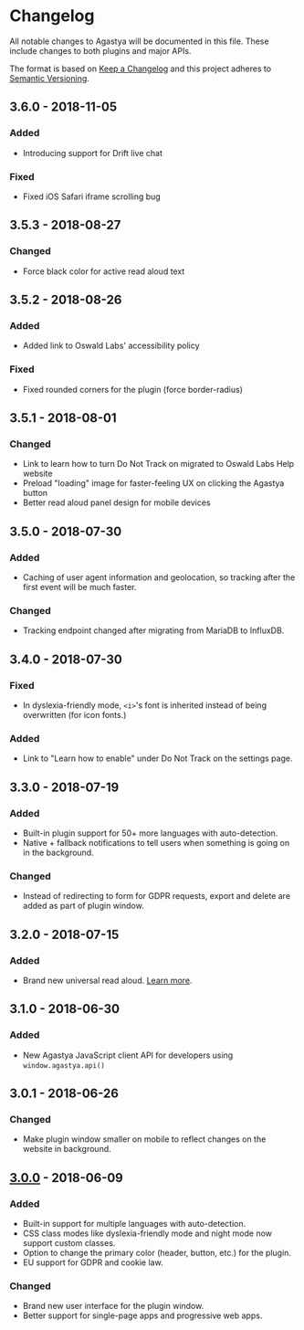 # Changelog
All notable changes to Agastya will be documented in this file. These include changes to both plugins and major APIs.

The format is based on [Keep a Changelog](http://keepachangelog.com/en/1.0.0/)
and this project adheres to [Semantic Versioning](http://semver.org/spec/v2.0.0.html).

## 3.6.0 - 2018-11-05
### Added
- Introducing support for Drift live chat
### Fixed
- Fixed iOS Safari iframe scrolling bug

## 3.5.3 - 2018-08-27
### Changed
- Force black color for active read aloud text

## 3.5.2 - 2018-08-26
### Added
- Added link to Oswald Labs' accessibility policy
### Fixed
- Fixed rounded corners for the plugin (force border-radius)

## 3.5.1 - 2018-08-01
### Changed
- Link to learn how to turn Do Not Track on migrated to Oswald Labs Help website
- Preload "loading" image for faster-feeling UX on clicking the Agastya button
- Better read aloud panel design for mobile devices

## 3.5.0 - 2018-07-30
### Added
- Caching of user agent information and geolocation, so tracking after the first event will be much faster.
### Changed
- Tracking endpoint changed after migrating from MariaDB to InfluxDB.

## 3.4.0 - 2018-07-30
### Fixed
- In dyslexia-friendly mode, `<i>`'s font is inherited instead of being overwritten (for icon fonts.)
### Added
- Link to "Learn how to enable" under Do Not Track on the settings page.

## 3.3.0 - 2018-07-19
### Added
- Built-in plugin support for 50+ more languages with auto-detection.
- Native + fallback notifications to tell users when something is going on in the background.
### Changed
- Instead of redirecting to form for GDPR requests, export and delete are added as part of plugin window.

## 3.2.0 - 2018-07-15
### Added
- Brand new universal read aloud. [Learn more](https://blog.oswald.foundation/introducing-universal-screen-reader-on-agastya-827e88a67ce).

## 3.1.0 - 2018-06-30
### Added
- New Agastya JavaScript client API for developers using `window.agastya.api()`

## 3.0.1 - 2018-06-26
### Changed
- Make plugin window smaller on mobile to reflect changes on the website in background.

## [3.0.0](https://blog.oswald.foundation/introducing-the-new-agastya-privacy-first-and-universal-9a67ef66cb19) - 2018-06-09
### Added
- Built-in support for multiple languages with auto-detection.
- CSS class modes like dyslexia-friendly mode and night mode now support custom classes.
- Option to change the primary color (header, button, etc.) for the plugin.
- EU support for GDPR and cookie law.
### Changed
- Brand new user interface for the plugin window.
- Better support for single-page apps and progressive web apps.
